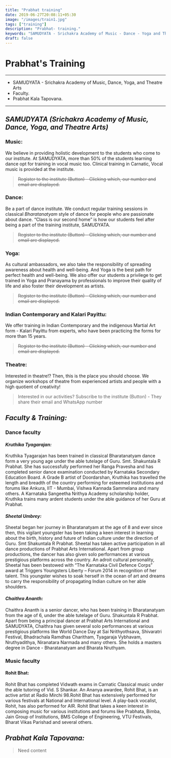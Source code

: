 ```yaml
---
title: "Prabhat training"
date: 2019-06-27T20:08:11+05:30
image: "/images/train1.jpg"
tags: ["training"]
description: "Prabhat- training."
keywords: "SAMUDYATA - Srichakra Academy of Music - Dance - Yoga and Theatre Arts, Faculty, Prabhat Kala Tapovana."
draft: false
---
```


# Prabhat's Training
---
- SAMUDYATA - Srichakra Academy of Music, Dance, Yoga, and Theatre Arts
- Faculty.
- Prabhat Kala Tapovana.

---

## **_SAMUDYATA (Srichakra Academy of Music, Dance, Yoga, and Theatre Arts)_**

### **Music:**

We believe in providing holistic development to the students who come to our institute. At SAMUDYATA, more than 50% of the students learning dance opt for training in vocal music too. Clinical training in Carnatic, Vocal music is provided at the institute.

>~~Register to the institute (Button) - Clicking which, our number and email are displayed.~~

### **Dance:**

Be a part of  dance institute. We conduct regular training sessions in classical _Bharatanatyam_ style of dance for people who are passionate about dance. “Class is our second home” is how our students feel after being a part of the training institute, SAMUDYATA.

>~~Register to the institute (Button) - Clicking which, our number and email are displayed.~~

### **Yoga:**

As cultural ambassadors, we also take the responsibility of spreading awareness about health and well-being. And Yoga is the best path for perfect health and well-being. We also offer our students a privilege to get trained in Yoga and Pranayama by professionals to improve their quality of life and also foster their development as artists.

>~~Register to the institute (Button) - Clicking which, our number and email are displayed.~~

### **Indian Contemporary and Kalari Payittu:**

We offer training in Indian Contemporary and the indigenous Martial Art form - Kalari Payittu from experts, who have been practicing the forms for more than 15 years.  

>~~Register to the institute (Button) - Clicking which, our number and email are displayed.~~

### **Theatre:**

Interested in theatre!? Then, this is the place you should choose. We organize workshops of theatre from experienced artists and people with a high quotient of creativity!

> Interested in our activities? Subscribe to the institute (Button) -
> They share their email and WhatsApp number

## **_Faculty & Training:_**

### **Dance faculty**

#### **_Kruthika Tyagarajan:_**

Kruthika Tyagarajan has been trained in classical Bharatanatyam dance form a very young age under the able tutelage of Guru. Smt. Shakuntala R Prabhat. She has successfully performed her Ranga Pravesha and has completed senior dance examination conducted by Karnataka Secondary Education Board. A Grade B artist of Doordarshan, Kruthika has travelled the length and breadth of the country performing for esteemed institutions and forums like Ankura, IIT - Mumbai, Vishwa Kannada Sammelana and many others. A Karnataka Sangeetha Nrithya Academy scholarship holder, Kruthika trains many ardent students under the able guidance of her Guru at Prabhat.

#### **_Sheetal Umbrey:_**

Sheetal began her journey in Bharatanatyam at the age of 8 and ever since then, this vigilant youngster has been taking a keen interest in learning about the birth, history and future of Indian culture under the direction of Guru. Smt Shakuntala R Prabhat. Sheetal has taken active participation in all dance productions of Prabhat Arts International. Apart from group productions, the dancer has also given solo performances at various prestigious platforms across the country. An adroit cultural personality, Sheetal has been bestowed with “The Karnataka Civil Defence Corps” award at Triggers Youngsters Liberty – Forum 2014 in recognition of her talent. This youngster wishes to soak herself in the ocean of art and dreams to carry the responsibility of propagating Indian culture on her able shoulders.

#### **_Chaithra Ananth:_**
Chaithra Ananth is a senior dancer, who has been training in Bharatanatyam from the age of 6, under the able tutelage of Guru. Shakuntala R Prabhat. Apart from being a principal dancer at Prabhat Arts International and SAMUDYATA, Chaithra has given several solo performances at various prestigious platforms like World Dance Day at Sai Nrithyothsava, Shivaratri Festival, Bhadrachala Ramdhas Charitham, Tyagaraja Vybhavam, Nruthyadithya, Niranatara Narmada and many others. She holds a masters degree in Dance - Bharatanatyam and Bharata Nruthyam. 

### **Music faculty**

#### **Rohit Bhat:**

Rohit Bhat has completed Vidwath exams in Carnatic Classical music under the able tutoring of Vid. S Shankar. An Ananya awardee, Rohit Bhat, is an active artist at Radio Mirchi 98.Rohit Bhat has extensively performed for various festivals at National and International level. A play-back vocalist, Rohit, has also performed for AIR. Rohit Bhat takes a keen interest in composing music for various institutions and forums like Prabhata, Bimba, Jain Group of Institutions, BMS College of Engineering, VTU Festivals, Bharat Vikas Parishad and several others.


## **_Prabhat Kala Tapovana:_**

> Need content
